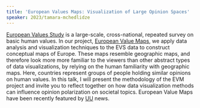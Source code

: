 ```yaml
---
title: 'European Values Maps: Visualization of Large Opinion Spaces'
speaker: 2023/tamara-mchedlidze
---
```


[European Values Study][evs] is a large-scale, cross-national, repeated survey on basic human values. In our project, [European Value Maps][evm], we apply data analysis and visualization techniques to the EVS data to construct conceptual maps of Europe. These maps resemble geographic maps, and therefore look more more familiar to the viewers than other abstract types of data visualizations, by relying on the human familiarity with geographic maps. Here, countries represent groups of people holding similar opinions on human values. In this talk, I will present the methodology of the EVM project and invite you to reflect together on how data visualization methods can influence opinion polarization on societal topics. European Value Maps have been recently featured by [UU][uu] news.

[evs]: https://europeanvaluesstudy.eu
[evm]: https://evm.science.uu.nl
[uu]: https://www.uu.nl/en/news/conceptual-maps-illustrate-diversity-of-european-values
